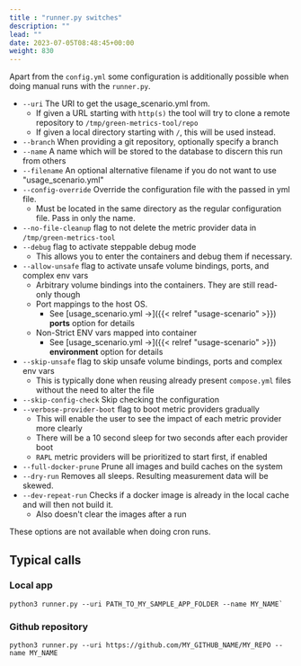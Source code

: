 ```yaml
---
title : "runner.py switches"
description: ""
lead: ""
date: 2023-07-05T08:48:45+00:00
weight: 830
---
```


Apart from the `config.yml` some configuration is additionally possible when doing manual runs
with the `runner.py`.

- `--uri` The URI to get the usage_scenario.yml from.
  + If given a URL starting with `http(s)` the tool will try to clone a remote repository to `/tmp/green-metrics-tool/repo`
  + If given a local directory starting with `/`, this will be used instead.
- `--branch` When providing a git repository, optionally specify a branch
- `--name` A name which will be stored to the database to discern this run from others
- `--filename` An optional alternative filename if you do not want to use "usage_scenario.yml"
- `--config-override` Override the configuration file with the passed in yml file.  
  + Must be located in the same directory as the regular configuration file. Pass in only the name.
- `--no-file-cleanup` flag to not delete the metric provider data in `/tmp/green-metrics-tool`
- `--debug` flag to activate steppable debug mode
  + This allows you to enter the containers and debug them if necessary.
- `--allow-unsafe` flag to activate unsafe volume bindings, ports, and complex env vars
  + Arbitrary volume bindings into the containers. They are still read-only though
  + Port mappings to the host OS.
    * See [usage_scenario.yml →]({{< relref "usage-scenario" >}}) **ports** option for details
  + Non-Strict ENV vars mapped into container
    * See [usage_scenario.yml →]({{< relref "usage-scenario" >}}) **environment** option for details
- `--skip-unsafe` flag to skip unsafe volume bindings, ports and complex env vars
  + This is typically done when reusing already present `compose.yml` files without the need to alter the file
- `--skip-config-check` Skip checking the configuration
- `--verbose-provider-boot` flag to boot metric providers gradually
  + This will enable the user to see the impact of each metric provider more clearly
  + There will be a 10 second sleep for two seconds after each provider boot
  + `RAPL` metric providers will be prioritized to start first, if enabled
- `--full-docker-prune` Prune all images and build caches on the system
- `--dry-run` Removes all sleeps. Resulting measurement data will be skewed.
- `--dev-repeat-run` Checks if a docker image is already in the local cache and will then not build it.
  + Also doesn't clear the images after a run

These options are not available when doing cron runs.

## Typical calls

### Local app

```console
python3 runner.py --uri PATH_TO_MY_SAMPLE_APP_FOLDER --name MY_NAME`
```

### Github repository

```console
python3 runner.py --uri https://github.com/MY_GITHUB_NAME/MY_REPO --name MY_NAME
```